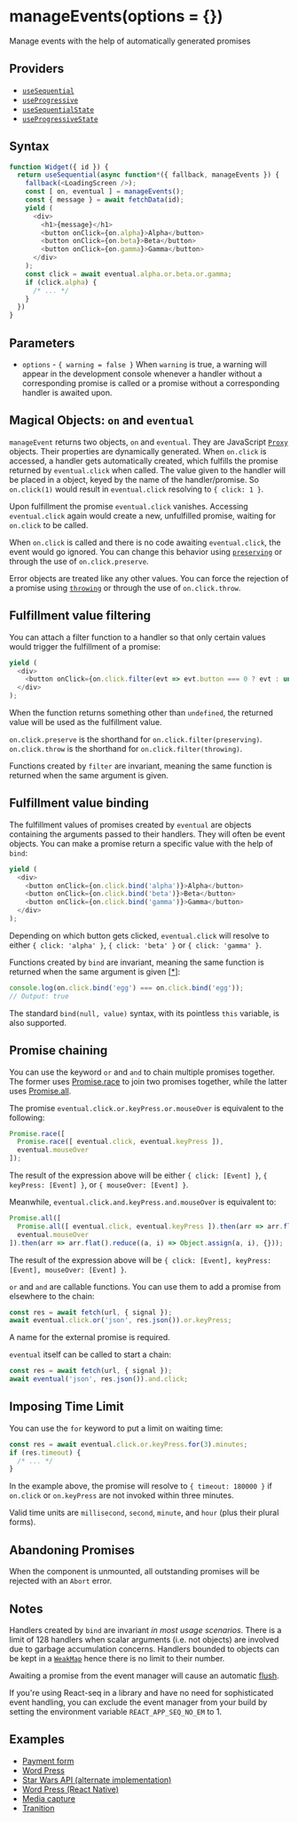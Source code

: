 # manageEvents(options = {})

Manage events with the help of automatically generated promises

## Providers

* [`useSequential`](useSequential.md)
* [`useProgressive`](useProgressive.md)
* [`useSequentialState`](useSequentialState.md)
* [`useProgressiveState`](useProgressiveState.md)

## Syntax

```js
function Widget({ id }) {
  return useSequential(async function*({ fallback, manageEvents }) {
    fallback(<LoadingScreen />);
    const [ on, eventual ] = manageEvents();
    const { message } = await fetchData(id);
    yield (
      <div>
        <h1>{message}</h1>
        <button onClick={on.alpha}>Alpha</button>
        <button onClick={on.beta}>Beta</button>
        <button onClick={on.gamma}>Gamma</button>
      </div>
    );
    const click = await eventual.alpha.or.beta.or.gamma;
    if (click.alpha) {
      /* ... */
    }
  })
}
```

## Parameters

* `options` - `{ warning = false }` When `warning` is true, a warning will appear in the development console whenever
a handler without a corresponding promise is called or a promise without a corresponding handler is awaited upon.

## Magical Objects: `on` and `eventual`

`manageEvent` returns two objects, `on` and `eventual`. They are JavaScript
[`Proxy`](https://developer.mozilla.org/en-US/docs/Web/JavaScript/Reference/Global_Objects/Proxy) objects.
Their properties are dynamically generated. When `on.click` is accessed, a handler gets automatically created,
which fulfills the promise returned by `eventual.click` when called. The value given to the handler will be placed
in a object, keyed by the name of the handler/promise. So `on.click(1)` would result in `eventual.click` resolving
to `{ click: 1 }`.

Upon fulfillment the promise `eventual.click` vanishes. Accessing `eventual.click` again would create a new,
unfulfilled promise, waiting for `on.click` to be called.

When `on.click` is called and there is no code awaiting `eventual.click`, the event would go ignored. You can
change this behavior using [`preserving`](./preserving.md) or through the use of `on.click.preserve`.

Error objects are treated like any other values. You can force the rejection of a promise using
[`throwing`](./throwing.md) or through the use of `on.click.throw`.

## Fulfillment value filtering

You can attach a filter function to a handler so that only certain values would trigger the fulfillment of a
promise:

```js
yield (
  <div>
    <button onClick={on.click.filter(evt => evt.button === 0 ? evt : undefined)}>OK</button>
  </div>
);
```

When the function returns something other than `undefined`, the returned value will be used as the fulfillment value.

`on.click.preserve` is the shorthand for `on.click.filter(preserving)`. `on.click.throw` is the shorthand for
`on.click.filter(throwing)`.

Functions created by `filter` are invariant, meaning the same function is returned when the same argument is
given.

## Fulfillment value binding

The fulfillment values of promises created by `eventual` are objects containing the arguments passed to their
handlers. They will often be event objects. You can make a promise return a specific value with the help of `bind`:

```js
yield (
  <div>
    <button onClick={on.click.bind('alpha')}>Alpha</button>
    <button onClick={on.click.bind('beta')}>Beta</button>
    <button onClick={on.click.bind('gamma')}>Gamma</button>
  </div>
);
```

Depending on which button gets clicked, `eventual.click` will resolve to either `{ click: 'alpha' }`,
`{ click: 'beta' }` or `{ click: 'gamma' }`.

Functions created by `bind` are invariant, meaning the same function is returned when the same argument is
given [[*](#notes)]:

```js
console.log(on.click.bind('egg') === on.click.bind('egg'));
// Output: true
```

The standard `bind(null, value)` syntax, with its pointless `this` variable, is also supported.

## Promise chaining

You can use the keyword `or` and `and` to chain multiple promises together. The former uses
[Promise.race](https://developer.mozilla.org/en-US/docs/Web/JavaScript/Reference/Global_Objects/Promise/race) to join
two promises together, while the latter uses
[Promise.all](https://developer.mozilla.org/en-US/docs/Web/JavaScript/Reference/Global_Objects/Promise/all).

The promise `eventual.click.or.keyPress.or.mouseOver` is equivalent to the following:

```js
Promise.race([
  Promise.race([ eventual.click, eventual.keyPress ]),
  eventual.mouseOver
]);
```

The result of the expression above will be either `{ click: [Event] }`, `{ keyPress: [Event] }`, or
`{ mouseOver: [Event] }`.

Meanwhile, `eventual.click.and.keyPress.and.mouseOver` is equivalent to:

```js
Promise.all([
  Promise.all([ eventual.click, eventual.keyPress ]).then(arr => arr.flat()),
  eventual.mouseOver
]).then(arr => arr.flat().reduce((a, i) => Object.assign(a, i), {}));
```

The result of the expression above will be `{ click: [Event], keyPress: [Event], mouseOver: [Event] }`.

`or` and `and` are callable functions. You can use them to add a promise from elsewhere to the chain:

```js
const res = await fetch(url, { signal });
await eventual.click.or('json', res.json()).or.keyPress;
```

A name for the external promise is required.

`eventual` itself can be called to start a chain:

```js
const res = await fetch(url, { signal });
await eventual('json', res.json()).and.click;
```

## Imposing Time Limit

You can use the `for` keyword to put a limit on waiting time:

```js
const res = await eventual.click.or.keyPress.for(3).minutes;
if (res.timeout) {
  /* ... */
}
```

In the example above, the promise will resolve to `{ timeout: 180000 }` if `on.click` or `on.keyPress` are not invoked
within three minutes.

Valid time units are `millisecond`, `second`, `minute`, and `hour` (plus their plural forms).

## Abandoning Promises

When the component is unmounted, all outstanding promises will be rejected with an `Abort` error.

## Notes

Handlers created by `bind` are invariant *in most usage scenarios*. There is a limit of 128 handlers when scalar
arguments (i.e. not objects) are involved due to garbage accumulation concerns. Handlers bounded to objects can be
kept in a [`WeakMap`](https://developer.mozilla.org/en-US/docs/Web/JavaScript/Reference/Global_Objects/WeakMap)
hence there is no limit to their number.

Awaiting a promise from the event manager will cause an automatic [flush](./flush.md).

If you're using React-seq in a library and have no need for sophisticated event handling, you can exclude the
event manager from your build by setting the environment variable `REACT_APP_SEQ_NO_EM` to 1.

## Examples

* [Payment form](../examples/payment/README.md)
* [Word Press](../examples/wordpress.md)
* [Star Wars API (alternate implementation)](../examples/swapi-hook/README.md)
* [Word Press (React Native)](../examples/wordpress-react-native.md)
* [Media capture](../examples/media-cap/README.md)
* [Tranition](../examples/transition/README.md)
